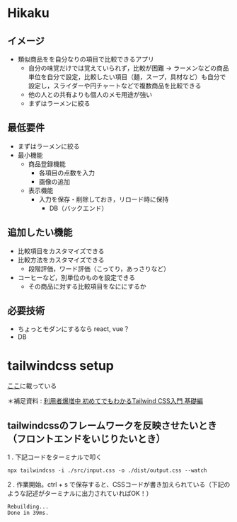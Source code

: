 

# Hikaku


## イメージ

-   類似商品をを自分なりの項目で比較できるアプリ
    -   自分の味覚だけでは覚えていられず，比較が困難
        -> ラーメンなどの商品単位を自分で設定，比較したい項目（麺，スープ，具材など）も自分で設定し，スライダーや円チャートなどで複数商品を比較できる
    -   他の人との共有よりも個人のメモ用途が強い
    -   まずはラーメンに絞る


## 最低要件

-   まずはラーメンに絞る
-   最小機能
    -   商品登録機能
        -   各項目の点数を入力
        -   画像の追加
    -   表示機能
        -   入力を保存・削除しておき，リロード時に保持
            -   DB（バックエンド）


## 追加したい機能

-   比較項目をカスタマイズできる
-   比較方法をカスタマイズできる
    -   段階評価，ワード評価（こってり，あっさりなど）
-   コーヒーなど，別単位のものを設定できる
    -   その商品に対する比較項目をなににするか


## 必要技術

-   ちょっとモダンにするなら react, vue？
-   DB

# tailwindcss setup

<a href="https://tailwindcss.com/docs/installation">ここ</a>に載っている

＊補足資料 : <a href="https://reffect.co.jp/html/tailwindcss-for-beginners">利用者爆増中 初めてでもわかるTailwind CSS入門 基礎編</a>

## tailwindcssのフレームワークを反映させたいとき（フロントエンドをいじりたいとき）

1 . 下記コードをターミナルで叩く

```npx tailwindcss -i ./src/input.css -o ./dist/output.css --watch```

2 . 作業開始。ctrl + s で保存すると、CSSコードが書き加えられている（下記のような記述がターミナルに出力されていればOK！）

```
Rebuilding...
Done in 39ms.
```